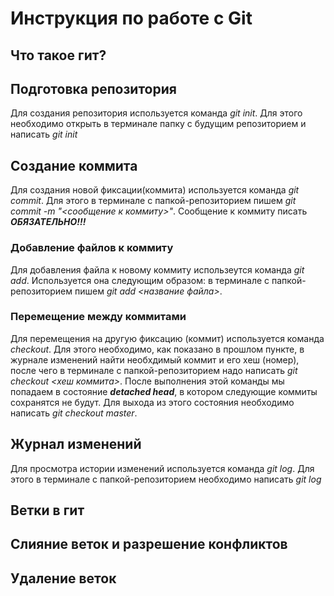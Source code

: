 # Инструкция по работе с Git

## Что такое гит?

## Подготовка репозитория 
Для создания репозитория используется команда *git init*. Для этого необходимо открыть в терминале папку с будущим репозиторием и написать *git init*

## Создание коммита
Для создания новой фиксации(коммита) используется команда *git commit*. Для этого в терминале с папкой-репозиторием пишем *git commit -m "<сообщение к коммиту>"*. Сообщение к коммиту писать ***_ОБЯЗАТЕЛЬНО_!!!***

### Добавление файлов к коммиту
Для добавления файла к новому коммиту использеутся команда *git add*. Используется она следующим образом: в терминале с папкой-репозиторием пишем *git add <название файла>*.

### Перемещение между коммитами
Для перемещения на другую фиксацию (коммит) используется команда *checkout*. Для этого необходимо, как показано в прошлом пункте, в журнале изменений найти необхдимый коммит и его хеш (номер), после чего в терминале с папкой-репозиторием надо написать *git checkout <хеш коммита>*. После выполнения этой команды мы попадаем в состояние ***detached head***, в котором следующие коммиты сохранятся не будут. Для выхода из этого состояния необходимо написать *git checkout master*.

## Журнал изменений
Для просмотра истории изменений используется команда *git log*. Для этого в терминале с папкой-репозиторием необходимо написать *git log*

## Ветки в гит

## Слияние веток и разрешение конфликтов

## Удаление веток